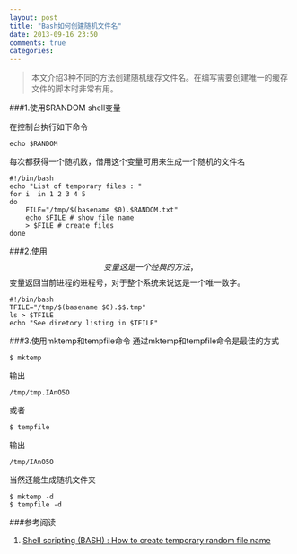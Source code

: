 ```yaml
---
layout: post
title: "Bash如何创建随机文件名"
date: 2013-09-16 23:50
comments: true
categories: 
---
```

>本文介绍3种不同的方法创建随机缓存文件名。在编写需要创建唯一的缓存文件的脚本时非常有用。

###1.使用$RANDOM shell变量

在控制台执行如下命令

	echo $RANDOM

每次都获得一个随机数，借用这个变量可用来生成一个随机的文件名

	#!/bin/bash
	echo "List of temporary files : "
	for i  in 1 2 3 4 5
	do
   		FILE="/tmp/$(basename $0).$RANDOM.txt"
   		echo $FILE # show file name
   		> $FILE # create files
	done 

###2.使用$$变量
这是一个经典的方法，$$变量返回当前进程的进程号，对于整个系统来说这是一个唯一数字。

	#!/bin/bash
	TFILE="/tmp/$(basename $0).$$.tmp"
	ls > $TFILE
	echo "See diretory listing in $TFILE"

###3.使用mktemp和tempfile命令
通过mktemp和tempfile命令是最佳的方式

	$ mktemp
	
输出

	/tmp/tmp.IAnO5O
	
或者

	$ tempfile
	
输出

	/tmp/IAnO5O
	
当然还能生成随机文件夹

	$ mktemp -d
	$ tempfile -d



###参考阅读
1. [Shell scripting (BASH) : How to create temporary random file name](http://www.cyberciti.biz/tips/shell-scripting-bash-how-to-create-temporary-random-file-name.html)